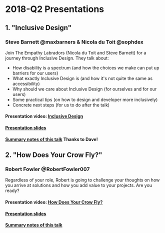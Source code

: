 # 2018-Q2 Presentations

## 1. "Inclusive Design" 
### Steve Barnett @maxbarners & Nicola du Toit @sophdex

Join The Empathy Labradors (Nicola du Toit and Steve Barnett) for a journey through Inclusive Design. They talk about:

- How disability is a spectrum (and how the choices we make can put up barriers for our users)
- What exactly Inclusive Design is (and how it's not quite the same as accessibility)
- Why should we care about Inclusive Design (for ourselves and for our users)
- Some practical tips (on how to design and developer more inclusively)
- Concrete next steps (for us to do after the talk)

#### Presentation video: [Inclusive Design](https://www.youtube.com/watch?v=s6a95aHyOzU)

#### [Presentation slides](https://speakerdeck.com/stevebarnett/inclusive-design-more-heart-more-humans-1)

#### [Summary notes of this talk](Inclusive_Design.docx) Thanks to Dave!


## 2. "How Does Your Crow Fly?" 
### Robert Fowler @RobertFowler007

Regardless of your role, Robert is going to challenge your thoughts on how you arrive at solutions and how you add value to your projects. Are you ready?

#### Presentation video: [How  Does Your Crow Fly?](https://www.youtube.com/watch?v=qyUfhe9ciuw)

####  [Presentation slides](How_Does_Your_Crow_Fly.pptx)

#### [Summary notes of this talk](How_does_your_crow_fly.docx)
